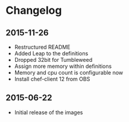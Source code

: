 # Changelog


## 2015-11-26

* Restructured README
* Added Leap to the definitions
* Dropped 32bit for Tumbleweed
* Assign more memory within definitions
* Memory and cpu count is configurable now
* Install chef-client 12 from OBS


## 2015-06-22

* Initial release of the images
